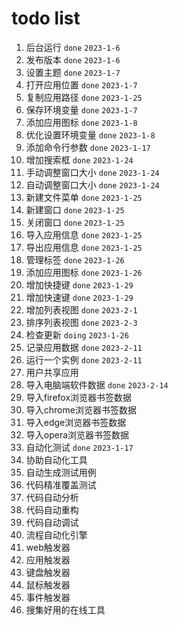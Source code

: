# todo list
1. 后台运行 `done` `2023-1-6`
2. 发布版本 `done` `2023-1-6`
3. 设置主题 `done` `2023-1-7`
4. 打开应用位置 `done` `2023-1-7`
5. 复制应用路径 `done` `2023-1-25`
6. 保存环境变量 `done` `2023-1-7`
7. 添加应用图标 `done` `2023-1-8`
8. 优化设置环境变量 `done` `2023-1-8`
9. 添加命令行参数 `done` `2023-1-17`
10. 增加搜索框 `done` `2023-1-24`
11. 手动调整窗口大小 `done` `2023-1-24`
12. 自动调整窗口大小 `done` `2023-1-24`
13. 新建文件菜单 `done` `2023-1-25`
14. 新建窗口 `done` `2023-1-25`
15. 关闭窗口 `done` `2023-1-25`
16. 导入应用信息 `done` `2023-1-25`
17. 导出应用信息 `done` `2023-1-25`
18. 管理标签 `done` `2023-1-26`
19. 添加应用图标 `done` `2023-1-26`
20. 增加快捷键 `done` `2023-1-29`
21. 增加快速键 `done` `2023-1-29`
22. 增加列表视图 `done` `2023-2-1`
23. 排序列表视图 `done` `2023-2-3`
24. 检查更新 `doing` `2023-1-26`
25. 记录应用数据 `done` `2023-2-11`
26. 运行一个实例 `done` `2023-2-11`
27. 用户共享应用
28. 导入电脑端软件数据 `done` `2023-2-14`
29. 导入firefox浏览器书签数据
30. 导入chrome浏览器书签数据
31. 导入edge浏览器书签数据 
32. 导入opera浏览器书签数据
33. 自动化测试 `done` `2023-1-17`
34. 协助自动化工具
35. 自动生成测试用例
36. 代码精准覆盖测试
37. 代码自动分析
38. 代码自动重构
39. 代码自动调试
40. 流程自动化引擎
41. web触发器
42. 应用触发器
43. 键盘触发器
44. 鼠标触发器
45. 事件触发器
46. 搜集好用的在线工具

